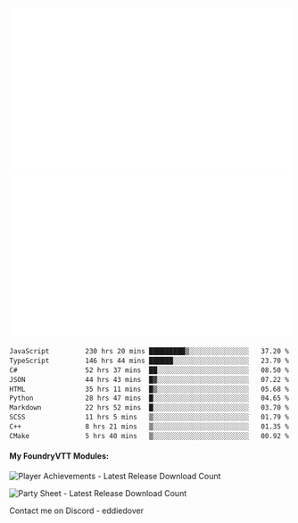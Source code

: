 
![](https://raw.githubusercontent.com/eddiedover/ghstats/master/generated/overview.svg)
![](https://raw.githubusercontent.com/eddiedover/ghstats/master/generated/languages.svg)

<!--START_SECTION:waka-->

```txt
JavaScript         230 hrs 20 mins █████████▒░░░░░░░░░░░░░░░   37.20 %
TypeScript         146 hrs 44 mins ██████░░░░░░░░░░░░░░░░░░░   23.70 %
C#                 52 hrs 37 mins  ██░░░░░░░░░░░░░░░░░░░░░░░   08.50 %
JSON               44 hrs 43 mins  █▓░░░░░░░░░░░░░░░░░░░░░░░   07.22 %
HTML               35 hrs 11 mins  █▒░░░░░░░░░░░░░░░░░░░░░░░   05.68 %
Python             28 hrs 47 mins  █░░░░░░░░░░░░░░░░░░░░░░░░   04.65 %
Markdown           22 hrs 52 mins  █░░░░░░░░░░░░░░░░░░░░░░░░   03.70 %
SCSS               11 hrs 5 mins   ▒░░░░░░░░░░░░░░░░░░░░░░░░   01.79 %
C++                8 hrs 21 mins   ▒░░░░░░░░░░░░░░░░░░░░░░░░   01.35 %
CMake              5 hrs 40 mins   ▒░░░░░░░░░░░░░░░░░░░░░░░░   00.92 %
```

<!--END_SECTION:waka-->

#### My FoundryVTT Modules:

  ![Player Achievements - Latest Release Download Count](https://img.shields.io/badge/dynamic/json?label=Player%20Achievements%20-%20Downloads@latest&query=assets%5B1%5D.download_count&url=https%3A%2F%2Fapi.github.com%2Frepos%2FEddieDover%2Ffvtt-player-achievements%2Freleases%2Flatest)

  ![Party Sheet - Latest Release Download Count](https://img.shields.io/badge/dynamic/json?label=Party%20Sheet%20-%20Downloads@latest&query=assets%5B1%5D.download_count&url=https%3A%2F%2Fapi.github.com%2Frepos%2FEddieDover%2Ffvtt-party-sheet%2Freleases%2Flatest)

<a rel="me" href="https://techhub.social/@EddieDover"></a>

Contact me on Discord - eddiedover

